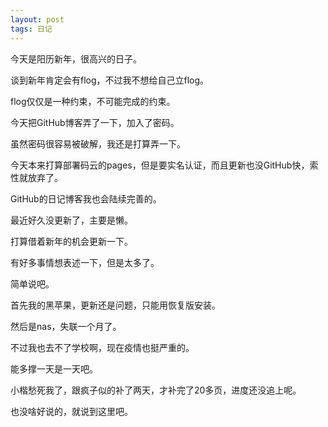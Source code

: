 ```yaml
---
layout: post
tags: 日记
---
```


今天是阳历新年，很高兴的日子。

谈到新年肯定会有flog，不过我不想给自己立flog。

flog仅仅是一种约束，不可能完成的约束。

今天把GitHub博客弄了一下，加入了密码。

虽然密码很容易被破解，我还是打算弄一下。

今天本来打算部署码云的pages，但是要实名认证，而且更新也没GitHub快，索性就放弃了。

GitHub的日记博客我也会陆续完善的。

最近好久没更新了，主要是懒。

打算借着新年的机会更新一下。

有好多事情想表述一下，但是太多了。

简单说吧。

首先我的黑苹果，更新还是问题，只能用恢复版安装。

然后是nas，失联一个月了。

不过我也去不了学校啊，现在疫情也挺严重的。

能多撑一天是一天吧。

小楷愁死我了，跟疯子似的补了两天，才补完了20多页，进度还没追上呢。

也没啥好说的，就说到这里吧。
